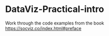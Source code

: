 # DataViz-Practical-intro
Work through the code examples from the book https://socviz.co/index.html#preface
